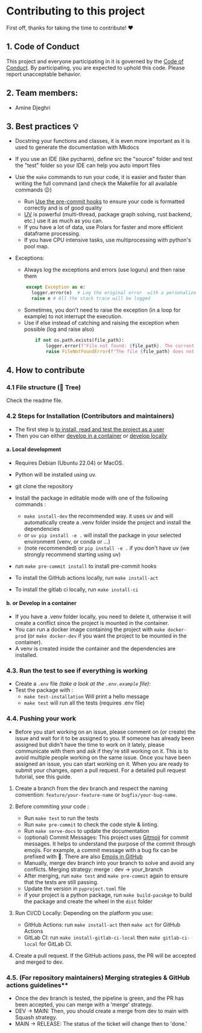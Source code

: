 # Contributing to this project

First off, thanks for taking the time to contribute! ❤️

## 1. Code of Conduct

This project and everyone participating in it is governed by the [Code of Conduct](CODE_OF_CONDUCT.md).
By participating, you are expected to uphold this code. Please report unacceptable behavior.


## 2. Team members:
- Amine Djeghri

## 3. Best practices 💡
- Docstring your functions and classes, it is even more important as it is used to generate the documentation with Mkdocs
- If you use an IDE (like pycharm), define src the "source" folder and test the "test" folder so your IDE can help you auto import files
- Use the `make` commands to run your code, it is easier and faster than writing the full command (and check the Makefile for all available commands 😉)
    - Run [Use the pre-commit hooks](https://pre-commit.com/) to ensure your code is formatted correctly and is of good quality
    - [UV](https://docs.astral.sh/uv/ ) is powerful (multi-thread, package graph solving, rust backend, etc.) use it as much as you can.
    - If you have a lot of data, use Polars for faster and more efficient dataframe processing.
    - If you have CPU intensive tasks, use multiprocessing with python's pool map.

- Exceptions:
    - Always log the exceptions and errors (use loguru) and then raise them
    ```py
        except Exception as e:
          logger.error(e)  # Log the original error  with a personalized message or with e (only the message will be logged)
          raise e # All the stack trace will be logged
    ```
    - Sometimes, you don't need to raise the exception (in a loop for example) to not interrupt the execution.
    - Use if else instead of catching and raising the exception when possible (log and raise also)
      ```py
          if not os.path.exists(file_path):
              logger.error(f"File not found: {file_path}. The current directory is: {os.getcwd()}")
              raise FileNotFoundError(f"The file {file_path} does not exist.")
      ```
## 4. How to contribute
### 4.1 File structure (🌳 Tree)
Check the readme file.

### 4.2 Steps for Installation (Contributors and maintainers)

- The first step is [to install, read and test the project as a user](README.md#-steps-for-installation-users)
- Then you can either [develop in a container](#22-or-develop-in-a-container) or [develop locally](#21-local-development)

#### a. Local development
- Requires Debian (Ubuntu 22.04) or MacOS.
- Python will be installed using uv.
- git clone the repository
- Install the package in editable mode with one of the following commands :
  - ``make install-dev`` the recommended way. it uses uv and will automatically create a .venv folder inside the project and install the dependencies
  - or ``uv pip install -e .`` will install the package in your selected environment (venv, or conda or ...)
  - (note recommended)  or ``pip install -e .`` if you don't have uv (we strongly recommend starting using uv)

- run ``make pre-commit install`` to install pre-commit hooks
- To install the GitHub actions locally, run ``make install-act``
- To install the gitlab ci locally, run ``make install-ci``

#### b. or Develop in a container
- If you have a .venv folder locally, you need to delete it, otherwise it will create a conflict since the project is mounted in the container.
- You can run a docker image containing the project with ``make docker-prod`` (or ``make docker-dev`` if you want the project to be mounted in the container).
- A venv is created inside the container and the dependencies are installed.

###  4.3. Run the test to see if everything is working
- Create a ``.env`` file *(take a look at the ``.env.example`` file)*:
- Test the package with :
    - ``make test-installation`` Will print a hello message
    - ``make test`` will run all the tests (requires .env file)

### 4.4. Pushing your work
- Before you start working on an issue, please comment on (or create) the issue and wait for it to be assigned to you. If
  someone has already been assigned but didn't have the time to work on it lately, please communicate with them and ask if
  they're still working on it. This is to avoid multiple people working on the same issue.
  Once you have been assigned an issue, you can start working on it. When you are ready to submit your changes, open a
  pull request. For a detailed pull request tutorial, see this guide.

1. Create a branch from the dev branch and respect the naming convention: `feature/your-feature-name`
   or `bugfix/your-bug-name`.
2. Before commiting your code :

   - Run ``make test`` to run the tests
   - Run ``make pre-commit`` to check the code style & linting.
   - Run ``make serve-docs`` to update the documentation
   - (optional) Commit Messages: This project uses [Gitmoji](https://gitmoji.dev/) for commit messages. It helps to
     understand the purpose of the commit through emojis. For example, a commit message with a bug fix can be prefixed with
     🐛. There are also [Emojis in GitHub](https://github.com/ikatyang/emoji-cheat-sheet/blob/master/README.md)
   - Manually, merge dev branch into your branch to solve and avoid any conflicts. Merging strategy: merge : dev →
     your_branch
   - After merging, run ``make test`` and ``make pre-commit`` again to ensure that the tests are still passing.
   - Update the version in ``pyproject.toml`` file
   - if your project is a python package, run ``make build-pacakge`` to build the package and create the wheel in the `dist` folder
3. Run CI/CD Locally: Depending on the platform you use:
   - GitHub Actions: run `make install-act` then `make act` for GitHub Actions
   - GitLab CI: run `make install-gitlab-ci-local` then `make gitlab-ci-local` for GitLab CI.
4. Create a pull request. If the GitHub actions pass, the PR will be accepted and merged to dev.

### 4.5. (For repository maintainers) Merging strategies & GitHub actions guidelines**

- Once the dev branch is tested, the pipeline is green, and the PR has been accepted, you can merge with a 'merge'
  strategy.
- DEV → MAIN: Then, you should create a merge from dev to main with Squash strategy.
- MAIN → RELEASE: The status of the ticket will change then to 'done.'
